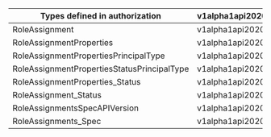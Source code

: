 | Types defined in authorization              | v1alpha1api20200801preview |
|---------------------------------------------|----------------------------|
| RoleAssignment                              | v1alpha1api20200801preview |
| RoleAssignmentProperties                    | v1alpha1api20200801preview |
| RoleAssignmentPropertiesPrincipalType       | v1alpha1api20200801preview |
| RoleAssignmentPropertiesStatusPrincipalType | v1alpha1api20200801preview |
| RoleAssignmentProperties_Status             | v1alpha1api20200801preview |
| RoleAssignment_Status                       | v1alpha1api20200801preview |
| RoleAssignmentsSpecAPIVersion               | v1alpha1api20200801preview |
| RoleAssignments_Spec                        | v1alpha1api20200801preview |
